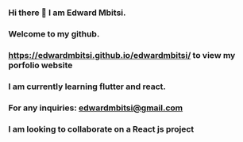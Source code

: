 
### Hi there 👋 I am Edward Mbitsi.
### Welcome to my github.
### https://edwardmbitsi.github.io/edwardmbitsi/ to view my porfolio website
### I am currently learning flutter and react.
### For any inquiries: edwardmbitsi@gmail.com
### I am looking to collaborate on a React js project

<!--
**edwardmbitsi/edwardmbitsi** is a ✨ _special_ ✨ repository because its `README.md` (this file) appears on your GitHub profile.

Here are some ideas to get you started:

- 🔭 I’m currently working on ...
- 🌱 I’m currently learning ...
- 👯 I’m looking to collaborate on ...
- 🤔 I’m looking for help with ...
- 💬 Ask me about ...
- 📫 How to reach me: ...
- 😄 Pronouns: ...
- ⚡ Fun fact: ...
-->
